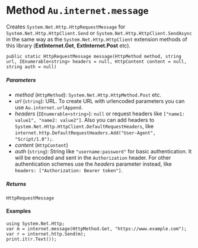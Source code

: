 # Method `Au.internet.message`

Creates `System.Net.Http.HttpRequestMessage` for `System.Net.Http.HttpClient.Send` or `System.Net.Http.HttpClient.SendAsync` in the same way as the `System.Net.Http.HttpClient` extension methods of this library (**ExtInternet.Get**, **ExtInternet.Post** etc).

```
public static HttpRequestMessage message(HttpMethod method, string url, IEnumerable<string> headers = null, HttpContent content = null, string auth = null)
```

##### Parameters

- *method*  (`HttpMethod`):
    `System.Net.Http.HttpMethod.Post` etc.
- *url*  (`string`):
    URL. To create URL with urlencoded parameters you can use `Au.internet.urlAppend`.
- *headers*  (`IEnumerable<string>`):
    `null` or request headers like `["name1: value1", "name2: value2"]`. Also you can add headers to `System.Net.Http.HttpClient.DefaultRequestHeaders`, like `internet.http.DefaultRequestHeaders.Add("User-Agent", "Script/1.0");`.
- *content*  (`HttpContent`)
- *auth*  (`string`):
    String like `"username:password"` for basic authentication. It will be encoded and sent in the `Authorization` header. For other authentication schemes use the *headers* parameter instead, like `headers: ["Authorization: Bearer token"]`.

##### Returns

`HttpRequestMessage`

#### Examples

```
using System.Net.Http;
var m = internet.message(HttpMethod.Get, "https://www.example.com");
var r = internet.http.Send(m);
print.it(r.Text());
```